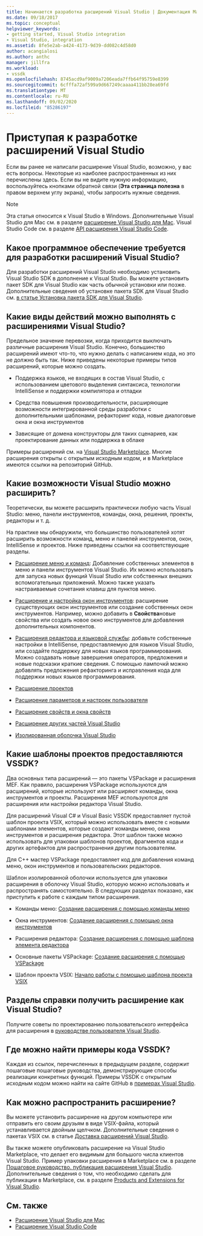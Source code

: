 ```yaml
---
title: Начинается разработка расширений Visual Studio | Документация Майкрософт
ms.date: 09/18/2017
ms.topic: conceptual
helpviewer_keywords:
- getting started, Visual Studio integration
- Visual Studio, integration
ms.assetid: 8fe5e2ab-a424-4173-9d39-dd082c4d58d0
author: acangialosi
ms.author: anthc
manager: jillfra
ms.workload:
- vssdk
ms.openlocfilehash: 8745acd9af9009a7206eada7ffb64f95759e8399
ms.sourcegitcommit: 6cfffa72af599a9d667249caaaa411bb28ea69fd
ms.translationtype: MT
ms.contentlocale: ru-RU
ms.lasthandoff: 09/02/2020
ms.locfileid: "85286197"
---
```

# <a name="starting-to-develop-visual-studio-extensions"></a>Приступая к разработке расширений Visual Studio

Если вы ранее не написали расширение Visual Studio, возможно, у вас есть вопросы. Некоторые из наиболее распространенных из них перечислены здесь. Если вы не видите нужную информацию, воспользуйтесь кнопками обратной связи (**Эта страница полезна** в правом верхнем углу экрана), чтобы запросить нужные сведения.

> [!NOTE]
> Эта статья относится к Visual Studio в Windows. Дополнительные Visual Studio для Mac см. в разделе [расширение Visual Studio для Mac](/visualstudio/mac/extending-visual-studio-mac). Visual Studio Code см. в разделе [API расширения Visual Studio Code](https://code.visualstudio.com/api).

## <a name="what-software-do-i-need-to-develop-visual-studio-extensions"></a>Какое программное обеспечение требуется для разработки расширений Visual Studio?

Для разработки расширений Visual Studio необходимо установить Visual Studio SDK в дополнение к Visual Studio. Вы можете установить пакет SDK для Visual Studio как часть обычной установки или позже. Дополнительные сведения об установке пакета SDK для Visual Studio см. [в статье Установка пакета SDK для Visual Studio](../extensibility/installing-the-visual-studio-sdk.md).

## <a name="what-kinds-of-things-can-i-do-with-visual-studio-extensions"></a>Какие виды действий можно выполнять с расширениями Visual Studio?

Предельное значение перевозки, когда приходится выключать различные расширения Visual Studio. Конечно, большинство расширений имеют что-то, что нужно делать с написанием кода, но это не должно быть так. Ниже приведены некоторые примеры типов расширений, которые можно создать.

- Поддержка языков, не входящих в состав Visual Studio, с использованием цветового выделения синтаксиса, технологии IntelliSense и поддержки компилятора и отладки

- Средства повышения производительности, расширяющие возможности интегрированной среды разработки с дополнительными шаблонами, рефакторинг кода, новые диалоговые окна и окна инструментов

- Зависящие от домена конструкторы для таких сценариев, как проектирование данных или поддержка в облаке

Примеры расширений см. на [Visual Studio Marketplace](https://marketplace.visualstudio.com/vs). Многие расширения открыты с открытым исходным кодом, и в Marketplace имеются ссылки на репозиторий GitHub.

## <a name="which-visual-studio-features-can-i-extend"></a>Какие возможности Visual Studio можно расширить?

Теоретически, вы можете расширить практически любую часть Visual Studio: меню, панели инструментов, команды, окна, решения, проекты, редакторы и т. д.

На практике мы обнаружили, что большинство пользователей хотят расширить возможности команд, меню и панелей инструментов, окон, IntelliSense и проектов. Ниже приведены ссылки на соответствующие разделы.

- [Расширение меню и команд](../extensibility/extending-menus-and-commands.md): Добавление собственных элементов в меню и панели инструментов Visual Studio. Их можно использовать для запуска новых функций Visual Studio или собственных внешних вспомогательных приложений. Можно также указать настраиваемые сочетания клавиш для пунктов меню.

- [Расширение и настройка окон инструментов](../extensibility/extending-and-customizing-tool-windows.md): расширение существующих окон инструментов или создание собственных окон инструментов. Например, можно добавить в **Свойства**новые свойства или создать новое окно инструментов для добавления дополнительных компонентов.

- [Расширения редактора и языковой службы](../extensibility/editor-and-language-service-extensions.md): добавьте собственные настройки в IntelliSense, предоставляемую для языков Visual Studio, или создайте поддержку для новых языков программирования. Можно создавать новые завершения операторов, предложения и новые подсказки краткие сведения. С помощью лампочкй можно добавлять предложения рефакторинга и исправления кода для поддержки новых языков программирования.

- [Расширение проектов](../extensibility/extending-projects.md)

- [Расширение параметров и настроек пользователя](../extensibility/extending-user-settings-and-options.md)

- [Расширение свойств и окна свойств](../extensibility/extending-properties-and-the-property-window.md)

- [Расширение других частей Visual Studio](../extensibility/extending-other-parts-of-visual-studio.md)

- [Изолированная оболочка Visual Studio](https://visualstudio.microsoft.com/vs/older-downloads/isolated-shell/)

## <a name="what-project-templates-are-provided-by-the-vssdk"></a><a name="BKMK_ProjectTemplate"></a> Какие шаблоны проектов предоставляются VSSDK?
 Два основных типа расширений — это пакеты VSPackage и расширения MEF. Как правило, расширения VSPackage используются для расширений, которые используют или расширяют команды, окна инструментов и проекты. Расширения MEF используются для расширения или настройки редактора Visual Studio.

 Для расширений Visual C# и Visual Basic VSSDK предоставляет пустой шаблон проекта VSIX, который можно использовать вместе с новыми шаблонами элементов, которые создают команды меню, окна инструментов и расширения редактора. Этот шаблон также можно использовать для упаковки шаблонов проектов, фрагментов кода и других артефактов для распространения другим пользователям.

 Для C++ мастер VSPackage предоставляет код для добавления команд меню, окон инструментов и пользовательских редакторов.

 Шаблон изолированной оболочки используется для упаковки расширения в оболочку Visual Studio, которую можно использовать и распространять самостоятельно. В следующих разделах показано, как приступить к работе с каждым типом расширения.

- Команды меню: [Создание расширения с помощью команды меню](../extensibility/creating-an-extension-with-a-menu-command.md)

- Окна инструментов: [Создание расширения с помощью окна инструментов](../extensibility/creating-an-extension-with-a-tool-window.md)

- Расширения редактора: [Создание расширения с помощью шаблона элемента редактора](../extensibility/creating-an-extension-with-an-editor-item-template.md)

- Основные пакеты VSPackage: [Создание расширения с помощью VSPackage](../extensibility/creating-an-extension-with-a-vspackage.md)

- Шаблон проекта VSIX: [Начало работы с помощью шаблона проекта VSIX](../extensibility/getting-started-with-the-vsix-project-template.md)

## <a name="how-do-i-get-my-extension-to-look-like-visual-studio"></a>Разделы справки получить расширение как Visual Studio?
 Получите советы по проектированию пользовательского интерфейса для расширения в [руководстве пользователя Visual Studio](../extensibility/ux-guidelines/visual-studio-user-experience-guidelines.md).

## <a name="where-can-i-find-examples-of-vssdk-code"></a>Где можно найти примеры кода VSSDK?
 Каждая из ссылок, перечисленных в предыдущем разделе, содержит пошаговые пошаговые руководства, демонстрирующие способы реализации конкретных функций. Примеры VSSDK с открытым исходным кодом можно найти на сайте GitHub в [примерах Visual Studio](https://github.com/Microsoft/VSSDK-Extensibility-Samples).

## <a name="how-can-i-distribute-my-extension"></a>Как можно распространить расширение?
 Вы можете установить расширение на другом компьютере или отправить его своим друзьям в виде VSIX-файла, который устанавливается двойным щелчком. Дополнительные сведения о пакетах VSIX см. в статье [Доставка расширений Visual Studio](../extensibility/shipping-visual-studio-extensions.md).

 Вы также можете опубликовать расширение на Visual Studio Marketplace, что делает его видимым для большого числа клиентов Visual Studio. Пример упаковки расширения в Marketplace см. в разделе [Пошаговое руководство. публикация расширения Visual Studio](../extensibility/walkthrough-publishing-a-visual-studio-extension.md). Дополнительные сведения о том, что необходимо сделать для публикации в Marketplace, см. в разделе [Products and Extensions for Visual Studio](/azure/devops/extend/overview?view=vsts).

## <a name="see-also"></a>См. также

- [Расширение Visual Studio для Mac](/visualstudio/mac/extending-visual-studio-mac)
- [Расширение Visual Studio Code](https://code.visualstudio.com/api)
